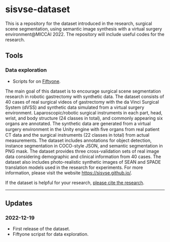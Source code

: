 # sisvse-dataset
This is a repository for the dataset introduced in the research, surgical scene segmentation, using semantic image synthesis with a virtual surgery environment@MICCAI 2022. The repository will include useful codes for the research.

## Tools
### Data exploration
- Scripts for  on [Fiftyone](https://voxel51.com/docs/fiftyone/).

The main goal of this dataset is to encourage surgical scene segmentation research in robotic gastrectomy with synthetic data. The dataset consists of 40 cases of real surgical videos of gastrectomy with the da Vinci Surgical System (dVSS) and synthetic data simulated from a virtual surgery environment. Laparoscopic/robotic surgical instruments in each part, head, wrist, and body structure (24 classes in total), and commonly appearing six organs are annotated. The synthetic data are generated from a virtual surgery environment in the Unity engine with ﬁve organs from real patient CT data and the surgical instruments (22 classes in total) from actual measurements. The dataset includes annotations for object detection, instance segmentation in COCO-style JSON, and semantic segmentation in PNG mask. The dataset provides three cross-validation sets of real image data considering demographic and clinical information from 40 cases. The dataset also includes photo-realistic synthetic images of SEAN and SPADE translation models used in the research for experiments. For more information, please visit the website https://sisvse.github.io/.

If the dataset is helpful for your research, [please cite the research](https://link.springer.com/chapter/10.1007/978-3-031-16449-1_53).

---

## Updates
### 2022-12-19
  - First release of the dataset.
  - Fiftyone scripst for data exploration.


